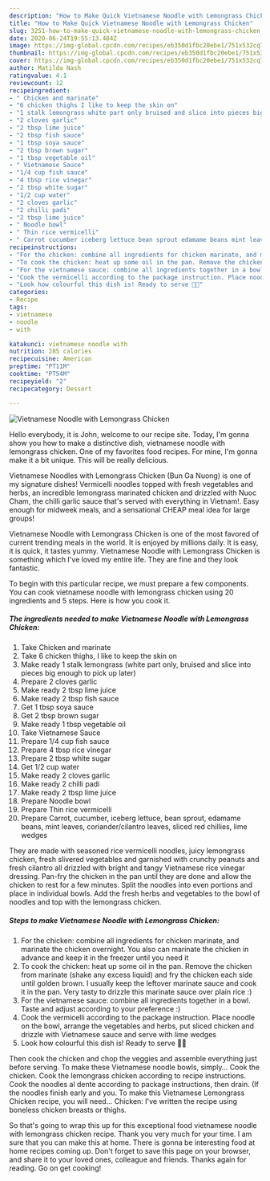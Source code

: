 ```yaml
---
description: "How to Make Quick Vietnamese Noodle with Lemongrass Chicken"
title: "How to Make Quick Vietnamese Noodle with Lemongrass Chicken"
slug: 3251-how-to-make-quick-vietnamese-noodle-with-lemongrass-chicken
date: 2020-06-24T19:55:13.484Z
image: https://img-global.cpcdn.com/recipes/eb350d1fbc20ebe1/751x532cq70/vietnamese-noodle-with-lemongrass-chicken-recipe-main-photo.jpg
thumbnail: https://img-global.cpcdn.com/recipes/eb350d1fbc20ebe1/751x532cq70/vietnamese-noodle-with-lemongrass-chicken-recipe-main-photo.jpg
cover: https://img-global.cpcdn.com/recipes/eb350d1fbc20ebe1/751x532cq70/vietnamese-noodle-with-lemongrass-chicken-recipe-main-photo.jpg
author: Matilda Nash
ratingvalue: 4.1
reviewcount: 12
recipeingredient:
- " Chicken and marinate"
- "6 chicken thighs I like to keep the skin on"
- "1 stalk lemongrass white part only bruised and slice into pieces big enough to pick up later"
- "2 cloves garlic"
- "2 tbsp lime juice"
- "2 tbsp fish sauce"
- "1 tbsp soya sauce"
- "2 tbsp brown sugar"
- "1 tbsp vegetable oil"
- " Vietnamese Sauce"
- "1/4 cup fish sauce"
- "4 tbsp rice vinegar"
- "2 tbsp white sugar"
- "1/2 cup water"
- "2 cloves garlic"
- "2 chilli padi"
- "2 tbsp lime juice"
- " Noodle bowl"
- " Thin rice vermicelli"
- " Carrot cucumber iceberg lettuce bean sprout edamame beans mint leaves coriandercilantro leaves sliced red chillies lime wedges"
recipeinstructions:
- "For the chicken: combine all ingredients for chicken marinate, and marinate the chicken overnight. You also can marinate the chicken in advance and keep it in the freezer until you need it"
- "To cook the chicken: heat up some oil in the pan. Remove the chicken from marinate (shake any excess liquid) and fry the chicken each side until golden brown. I usually keep the leftover marinate sauce and cook it in the pan. Very tasty to drizzle this marinate sauce over plain rice :)"
- "For the vietnamese sauce: combine all ingredients together in a bowl. Taste and adjust according to your preference :)"
- "Cook the vermicelli according to the package instruction. Place noodle on the bowl, arrange the vegetables and herbs, put sliced chicken and drizzle with Vietnamese sauce and serve with lime wedges"
- "Look how colourful this dish is! Ready to serve 🤤😋"
categories:
- Recipe
tags:
- vietnamese
- noodle
- with

katakunci: vietnamese noodle with 
nutrition: 285 calories
recipecuisine: American
preptime: "PT11M"
cooktime: "PT54M"
recipeyield: "2"
recipecategory: Dessert

---
```



![Vietnamese Noodle with Lemongrass Chicken](https://img-global.cpcdn.com/recipes/eb350d1fbc20ebe1/751x532cq70/vietnamese-noodle-with-lemongrass-chicken-recipe-main-photo.jpg)

Hello everybody, it is John, welcome to our recipe site. Today, I'm gonna show you how to make a distinctive dish, vietnamese noodle with lemongrass chicken. One of my favorites food recipes. For mine, I'm gonna make it a bit unique. This will be really delicious.

Vietnamese Noodles with Lemongrass Chicken (Bun Ga Nuong) is one of my signature dishes! Vermicelli noodles topped with fresh vegetables and herbs, an incredible lemongrass marinated chicken and drizzled with Nuoc Cham, the chilli garlic sauce that&#39;s served with everything in Vietnam!. Easy enough for midweek meals, and a sensational CHEAP meal idea for large groups!

Vietnamese Noodle with Lemongrass Chicken is one of the most favored of current trending meals in the world. It is enjoyed by millions daily. It is easy, it is quick, it tastes yummy. Vietnamese Noodle with Lemongrass Chicken is something which I've loved my entire life. They are fine and they look fantastic.


To begin with this particular recipe, we must prepare a few components. You can cook vietnamese noodle with lemongrass chicken using 20 ingredients and 5 steps. Here is how you cook it.

<!--inarticleads1-->

##### The ingredients needed to make Vietnamese Noodle with Lemongrass Chicken:

1. Take  Chicken and marinate
1. Take 6 chicken thighs, I like to keep the skin on
1. Make ready 1 stalk lemongrass (white part only, bruised and slice into pieces big enough to pick up later)
1. Prepare 2 cloves garlic
1. Make ready 2 tbsp lime juice
1. Make ready 2 tbsp fish sauce
1. Get 1 tbsp soya sauce
1. Get 2 tbsp brown sugar
1. Make ready 1 tbsp vegetable oil
1. Take  Vietnamese Sauce
1. Prepare 1/4 cup fish sauce
1. Prepare 4 tbsp rice vinegar
1. Prepare 2 tbsp white sugar
1. Get 1/2 cup water
1. Make ready 2 cloves garlic
1. Make ready 2 chilli padi
1. Make ready 2 tbsp lime juice
1. Prepare  Noodle bowl
1. Prepare  Thin rice vermicelli
1. Prepare  Carrot, cucumber, iceberg lettuce, bean sprout, edamame beans, mint leaves, coriander/cilantro leaves, sliced red chillies, lime wedges


They are made with seasoned rice vermicelli noodles, juicy lemongrass chicken, fresh slivered vegetables and garnished with crunchy peanuts and fresh cilantro all drizzled with bright and tangy Vietnamese rice vinegar dressing. Pan-fry the chicken in the pan until they are done and allow the chicken to rest for a few minutes. Split the noodles into even portions and place in individual bowls. Add the fresh herbs and vegetables to the bowl of noodles and top with the lemongrass chicken. 

<!--inarticleads2-->

##### Steps to make Vietnamese Noodle with Lemongrass Chicken:

1. For the chicken: combine all ingredients for chicken marinate, and marinate the chicken overnight. You also can marinate the chicken in advance and keep it in the freezer until you need it
1. To cook the chicken: heat up some oil in the pan. Remove the chicken from marinate (shake any excess liquid) and fry the chicken each side until golden brown. I usually keep the leftover marinate sauce and cook it in the pan. Very tasty to drizzle this marinate sauce over plain rice :)
1. For the vietnamese sauce: combine all ingredients together in a bowl. Taste and adjust according to your preference :)
1. Cook the vermicelli according to the package instruction. Place noodle on the bowl, arrange the vegetables and herbs, put sliced chicken and drizzle with Vietnamese sauce and serve with lime wedges
1. Look how colourful this dish is! Ready to serve 🤤😋


Then cook the chicken and chop the veggies and assemble everything just before serving. To make these Vietnamese noodle bowls, simply… Cook the chicken. Cook the lemongrass chicken according to recipe instructions. Cook the noodles al dente according to package instructions, then drain. (If the noodles finish early and you. To make this Vietnamese Lemongrass Chicken recipe, you will need… Chicken: I&#39;ve written the recipe using boneless chicken breasts or thighs. 

So that's going to wrap this up for this exceptional food vietnamese noodle with lemongrass chicken recipe. Thank you very much for your time. I am sure that you can make this at home. There is gonna be interesting food at home recipes coming up. Don't forget to save this page on your browser, and share it to your loved ones, colleague and friends. Thanks again for reading. Go on get cooking!
